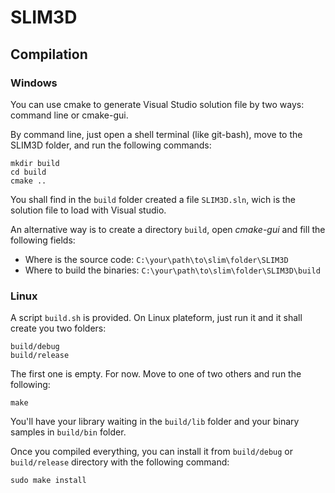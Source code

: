 # SLIM3D

## Compilation

### Windows

You can use cmake to generate Visual Studio solution file by two ways: command line or cmake-gui.

By command line, just open a shell terminal (like git-bash), move to the SLIM3D folder, and run the following commands:

    mkdir build
    cd build
    cmake ..

You shall find in the `build` folder created a file `SLIM3D.sln`, wich is the solution file to load with Visual studio.

An alternative way is to create a directory `build`, open *cmake-gui* and fill the following fields:

 - Where is the source code:	`C:\your\path\to\slim\folder\SLIM3D`
 - Where to build the binaries:	`C:\your\path\to\slim\folder\SLIM3D\build`

### Linux

A script `build.sh` is provided. On Linux plateform, just run it and it shall create you two folders:

    build/debug
    build/release

The first one is empty. For now. Move to one of two others and run the following:

    make

You'll have your library waiting in the `build/lib` folder and your binary samples in `build/bin` folder.

Once you compiled everything, you can install it from `build/debug` or `build/release` directory with the following command:

    sudo make install
